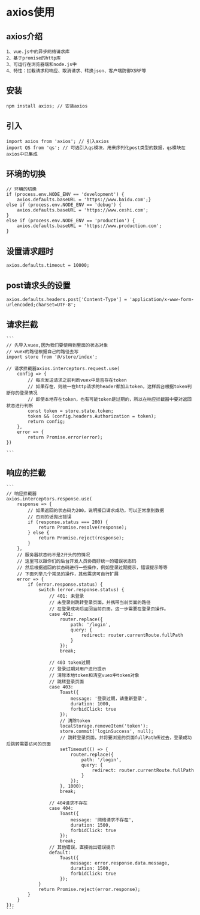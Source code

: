 # axios使用

## axios介绍

    1、vue.js中的异步网络请求库
    2、基于promise的http库
    3、可运行在浏览器端和node.js中
    4、特性：拦截请求和响应、取消请求、转换json、客户端防御XSRF等

## 安装

    npm install axios; // 安装axios

## 引入

    import axios from 'axios'; // 引入axios
    import QS from 'qs'; // 可选引入qs模块，用来序列化post类型的数据，qs模块在axios中已集成

## 环境的切换

    // 环境的切换
    if (process.env.NODE_ENV == 'development') {    
        axios.defaults.baseURL = 'https://www.baidu.com';} 
    else if (process.env.NODE_ENV == 'debug') {    
        axios.defaults.baseURL = 'https://www.ceshi.com';
    } 
    else if (process.env.NODE_ENV == 'production') {    
        axios.defaults.baseURL = 'https://www.production.com';
    }

## 设置请求超时

    axios.defaults.timeout = 10000; 

## post请求头的设置

    axios.defaults.headers.post['Content-Type'] = 'application/x-www-form-urlencoded;charset=UTF-8';

## 请求拦截

    ```
    // 先导入vuex,因为我们要使用到里面的状态对象
    // vuex的路径根据自己的路径去写
    import store from '@/store/index';

    // 请求拦截器axios.interceptors.request.use(    
        config => {        
            // 每次发送请求之前判断vuex中是否存在token        
            // 如果存在，则统一在http请求的header都加上token，这样后台根据token判断你的登录情况
            // 即使本地存在token，也有可能token是过期的，所以在响应拦截器中要对返回状态进行判断 
            const token = store.state.token;        
            token && (config.headers.Authorization = token);        
            return config;    
        },    
        error => {        
            return Promise.error(error);    
    })

    ```

## 响应的拦截

    ```
    // 响应拦截器
    axios.interceptors.response.use(    
        response => {   
            // 如果返回的状态码为200，说明接口请求成功，可以正常拿到数据     
            // 否则的话抛出错误
            if (response.status === 200) {            
                return Promise.resolve(response);        
            } else {            
                return Promise.reject(response);        
            }    
        },    
        // 服务器状态码不是2开头的的情况
        // 这里可以跟你们的后台开发人员协商好统一的错误状态码    
        // 然后根据返回的状态码进行一些操作，例如登录过期提示，错误提示等等
        // 下面列举几个常见的操作，其他需求可自行扩展
        error => {            
            if (error.response.status) {            
                switch (error.response.status) {                
                    // 401: 未登录
                    // 未登录则跳转登录页面，并携带当前页面的路径
                    // 在登录成功后返回当前页面，这一步需要在登录页操作。                
                    case 401:                    
                        router.replace({                        
                            path: '/login',                        
                            query: { 
                                redirect: router.currentRoute.fullPath 
                            }
                        });
                        break;

                    // 403 token过期
                    // 登录过期对用户进行提示
                    // 清除本地token和清空vuex中token对象
                    // 跳转登录页面                
                    case 403:
                        Toast({
                            message: '登录过期，请重新登录',
                            duration: 1000,
                            forbidClick: true
                        });
                        // 清除token
                        localStorage.removeItem('token');
                        store.commit('loginSuccess', null);
                        // 跳转登录页面，并将要浏览的页面fullPath传过去，登录成功后跳转需要访问的页面 
                        setTimeout(() => {                        
                            router.replace({                            
                                path: '/login',                            
                                query: { 
                                    redirect: router.currentRoute.fullPath 
                                }                        
                            });                    
                        }, 1000);                    
                        break; 

                    // 404请求不存在
                    case 404:
                        Toast({
                            message: '网络请求不存在',
                            duration: 1500,
                            forbidClick: true
                        });
                        break;
                    // 其他错误，直接抛出错误提示
                    default:
                        Toast({
                            message: error.response.data.message,
                            duration: 1500,
                            forbidClick: true
                        });
                }
                return Promise.reject(error.response);
            }
        }    
    });
    ```
